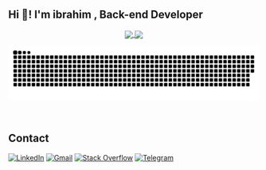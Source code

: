 <h2 align="left">Hi 👋! I'm ibrahim , Back-end Developer</h2>

<section align="center">
  <a align="center" href="https://github.com/anuraghazra/github-readme-stats">
    <picture>
      <source
        media="(prefers-color-scheme: dark)"
        srcset="https://github-readme-stats.vercel.app/api/top-langs/?username=ibrahimAlAssi&hide=java&layout=compact&theme=github_dark_dimmed"
      />
      <source
        media="(prefers-color-scheme: light)"
        srcset="https://github-readme-stats.vercel.app/api/top-langs/?username=ibrahimAlAssi&hide=java&layout=compact"
      />
      <img align="center" height=150 src="https://github-readme-stats.vercel.app/api/top-langs/?username=ibrahimAlAssi&hide=java&layout=compact&theme=github_dark_dimmed" />
    </picture>
  </a>
  <a align="center" href="https://github.com/anuraghazra/github-readme-stats">
    <picture>
      <source
        media="(prefers-color-scheme: dark)"
        srcset="https://github-readme-stats.vercel.app/api?username=ibrahimAlAssi&show_icons=true&theme=github_dark_dimmed"
      />
      <source
        media="(prefers-color-scheme: light)"
        srcset="https://github-readme-stats.vercel.app/api?username=ibrahimAlAssi&show_icons=true&"
      />
      <img align="center" height=150 src="https://github-readme-stats.vercel.app/api?username=ibrahimAlAssi&show_icons=true&theme=github_dark_dimmed" />
    </picture>
  </a>
</section>

![snake gif](https://github.com/ibrahimAlAssi/ibrahimAlAssi/blob/output/snake.svg)


<br>

## Contact
[![LinkedIn](https://img.shields.io/badge/linkedin-%230077B5.svg?style=for-the-badge&logo=linkedin&logoColor=white)](https://www.linkedin.com/in/ibrahimAlAssi)
[![Gmail](https://img.shields.io/badge/Gmail-D14836?style=for-the-badge&logo=gmail&logoColor=white)](mailto:ibrahimAlAssi8@gmail.com)
[![Stack Overflow](https://img.shields.io/badge/-Stackoverflow-FE7A16?style=for-the-badge&logo=stack-overflow&logoColor=white)](https://stackoverflow.com/users/22582019/ibrahim-al-assi)
[![Telegram](https://img.shields.io/badge/Telegram-2CA5E0?style=for-the-badge&logo=telegram&logoColor=white)](https://t.me/Ibrahim_Al_Assi)
